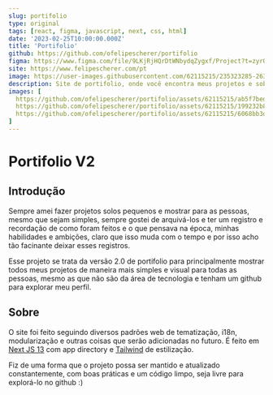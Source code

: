 ```yaml
---
slug: portifolio
type: original
tags: [react, figma, javascript, next, css, html]
date: '2023-02-25T10:00:00.000Z'
title: 'Portifolio'
github: https://github.com/ofelipescherer/portifolio
figma: https://www.figma.com/file/9LKjRjHQrDtWNbydqZygxf/Project?t=zyrOwueQfx7S4WIN-1
site: https://www.felipescherer.com/pt
image: https://user-images.githubusercontent.com/62115215/235323285-26329f44-6ee0-48d8-a990-f3eeba84120f.png
description: Site de portifolio, onde você encontra meus projetos e sobre mim.
images: [
  https://github.com/ofelipescherer/portifolio/assets/62115215/ab5f7bed-510e-49f0-9640-d8853e76c311,
  https://github.com/ofelipescherer/portifolio/assets/62115215/199232b8-f70c-41c8-a3cd-3873b2020222,
  https://github.com/ofelipescherer/portifolio/assets/62115215/6068bb3d-4f1b-4a79-85f7-882abfc134d9
]
---
```


# Portifolio V2

## Introdução

Sempre amei fazer projetos solos pequenos e mostrar para as pessoas, mesmo que sejam simples, sempre gostei de arquivá-los e ter um registro e recordação de como foram feitos e o que pensava na época, minhas habilidades e ambições, claro que isso muda com o tempo e por isso acho tão facinante deixar esses registros.

Esse projeto se trata da versão 2.0 de portifolio para principalmente mostrar todos meus projetos de maneira mais simples e visual para todas as pessoas, mesmo as que não são da área de tecnologia e tenham um github para explorar meu perfil.

## Sobre

O site foi feito seguindo diversos padrões web de tematização, i18n, modularização e outras coisas que serão adicionadas no futuro. É feito em [Next JS 13](https://nextjs.org/blog/next-13) com app directory e [Tailwind](https://tailwindcss.com/) de estilização.

Fiz de uma forma que o projeto possa ser mantido e atualizado constantemente, com boas práticas e um código limpo, seja livre para explorá-lo no github :)

